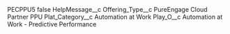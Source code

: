 <?xml version="1.0" encoding="UTF-8"?>
<CustomMetadata xmlns="http://soap.sforce.com/2006/04/metadata" xmlns:xsi="http://www.w3.org/2001/XMLSchema-instance" xmlns:xsd="http://www.w3.org/2001/XMLSchema">
    <label>PECPPU5</label>
    <protected>false</protected>
    <values>
        <field>HelpMessage__c</field>
        <value xsi:nil="true"/>
    </values>
    <values>
        <field>Offering_Type__c</field>
        <value xsi:type="xsd:string">PureEngage Cloud Partner PPU</value>
    </values>
    <values>
        <field>Plat_Category__c</field>
        <value xsi:type="xsd:string">Automation at Work</value>
    </values>
    <values>
        <field>Play_O__c</field>
        <value xsi:type="xsd:string">Automation at Work - Predictive Performance</value>
    </values>
</CustomMetadata>
